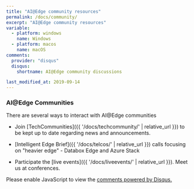 ```yaml
---
title: "AI@Edge community resources"
permalink: /docs/community/
excerpt: "AI@Edge community resources"
variable:
  - platform: windows
    name: Windows
  - platform: macos
    name: macOS
comments: 
  provider: "disqus"
  disqus: 
    shortname: AI@Edge community discussions

last_modified_at: 2019-09-14
---
```



### AI@Edge Communities

There are several ways to interact with AI@Edge communities

- Join [TechCommunities]({{ '/docs/techcommunity/' | relative_url }}) to be kept up to date regarding news and announcements.

- [Intelligent Edge Brief]({{ '/docs/telcos/' | relative_url }}) calls focusing on "heavier edge" - Databox Edge and Azure Stack

- Participate the [live events]({{ '/docs/liveevents/' | relative_url }}). Meet us at conferences.

<div id="disqus_thread"></div>
<script>

/**
*  RECOMMENDED CONFIGURATION VARIABLES: EDIT AND UNCOMMENT THE SECTION BELOW TO INSERT DYNAMIC VALUES FROM YOUR PLATFORM OR CMS.
*  LEARN WHY DEFINING THESE VARIABLES IS IMPORTANT: https://disqus.com/admin/universalcode/#configuration-variables*/
/*
var disqus_config = function () {
this.page.url = https://microsoft.github.io/ai-at-edge/docs/community/;  // Replace PAGE_URL with your page's canonical URL variable
this.page.identifier = community; // Replace PAGE_IDENTIFIER with your page's unique identifier variable
};
*/
(function() { // DON'T EDIT BELOW THIS LINE
var d = document, s = d.createElement('script');
s.src = 'https://https-microsoft-github-io-ai-at-edge.disqus.com/embed.js';
s.setAttribute('data-timestamp', +new Date());
(d.head || d.body).appendChild(s);
})();
</script>
<noscript>Please enable JavaScript to view the <a href="https://disqus.com/?ref_noscript">comments powered by Disqus.</a></noscript>
